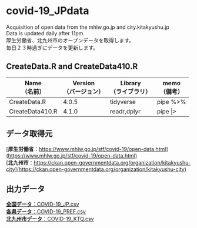 # covid-19_JPdata
Acquisition of open data from the mhlw.go.jp and city.kitakyushu.jp<br>
Data is updated daily after 11pm.<br>
厚生労働省、北九州市のオープンデータを取得します。<br>
毎日２３時過ぎにデータを更新します。

## CreateData.R and CreateData410.R

|Name<br>（名前）|Version<br>（バージョン）|Library<br>（ライブラリ）|memo<br>（備考）|
|---|---|---|---|
|CreateData.R|4.0.5|tidyverse|pipe %>%|
|CreateData410.R|4.1.0|readr,dplyr|pipe \|>|

## データ取得元<br>
[**厚生労働省**：https://www.mhlw.go.jp/stf/covid-19/open-data.html](https://www.mhlw.go.jp/stf/covid-19/open-data.html) <br>
[**北九州市**：https://ckan.open-governmentdata.org/organization/kitakyushu-city](https://ckan.open-governmentdata.org/organization/kitakyushu-city)

## 出力データ<br>
[**全国データ**：COVID-19_JP.csv](./data/COVID-19_JP.csv)<br>
[**各県データ**：COVID-19_PREF.csv](./data/COVID-19_PREF.csv)<br>
[**北九州市データ**：COVID-19_KTQ.csv](./data/COVID-19_KTQ.csv)<br>
